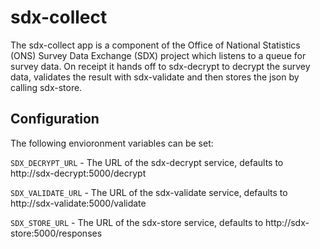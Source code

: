 # sdx-collect
The sdx-collect app is a component of the Office of National Statistics (ONS) Survey Data Exchange (SDX) project which listens to a queue for survey data.
On receipt it hands off to sdx-decrypt to decrypt the survey data, validates the result with sdx-validate and then stores the json by calling sdx-store.

## Configuration

The following envioronment variables can be set:

`SDX_DECRYPT_URL` - The URL of the sdx-decrypt service, defaults to http://sdx-decrypt:5000/decrypt

`SDX_VALIDATE_URL` - The URL of the sdx-validate service, defaults to http://sdx-validate:5000/validate

`SDX_STORE_URL` - The URL of the sdx-store service, defaults to http://sdx-store:5000/responses
